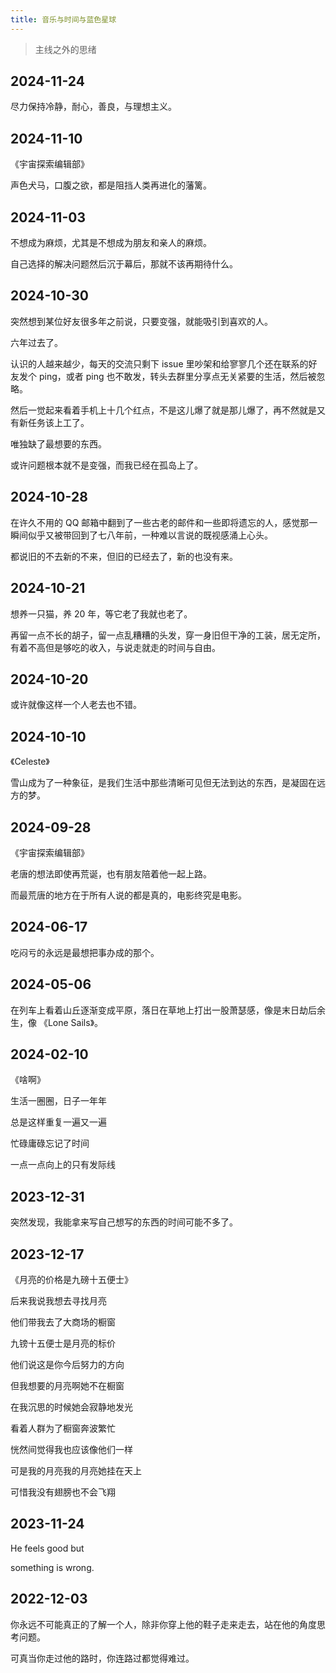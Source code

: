 ```yaml
---
title: 音乐与时间与蓝色星球
---
```


> 主线之外的思绪

## 2024-11-24

尽力保持冷静，耐心，善良，与理想主义。

## 2024-11-10

《宇宙探索编辑部》

声色犬马，口腹之欲，都是阻挡人类再进化的藩篱。

## 2024-11-03

不想成为麻烦，尤其是不想成为朋友和亲人的麻烦。

自己选择的解决问题然后沉于幕后，那就不该再期待什么。

## 2024-10-30

突然想到某位好友很多年之前说，只要变强，就能吸引到喜欢的人。

六年过去了。

认识的人越来越少，每天的交流只剩下 issue 里吵架和给寥寥几个还在联系的好友发个 ping，或者 ping 也不敢发，转头去群里分享点无关紧要的生活，然后被忽略。

然后一觉起来看着手机上十几个红点，不是这儿爆了就是那儿爆了，再不然就是又有新任务该上工了。

唯独缺了最想要的东西。

或许问题根本就不是变强，而我已经在孤岛上了。

## 2024-10-28

在许久不用的 QQ 邮箱中翻到了一些古老的邮件和一些即将遗忘的人，感觉那一瞬间似乎又被带回到了七八年前，一种难以言说的既视感涌上心头。

都说旧的不去新的不来，但旧的已经去了，新的也没有来。

## 2024-10-21

想养一只猫，养 20 年，等它老了我就也老了。

再留一点不长的胡子，留一点乱糟糟的头发，穿一身旧但干净的工装，居无定所，有着不高但是够吃的收入，与说走就走的时间与自由。

## 2024-10-20

或许就像这样一个人老去也不错。

## 2024-10-10

《Celeste》

雪山成为了一种象征，是我们生活中那些清晰可见但无法到达的东西，是凝固在远方的梦。

## 2024-09-28

《宇宙探索编辑部》

老唐的想法即使再荒诞，也有朋友陪着他一起上路。

而最荒唐的地方在于所有人说的都是真的，电影终究是电影。

## 2024-06-17

吃闷亏的永远是最想把事办成的那个。

## 2024-05-06

在列车上看着山丘逐渐变成平原，落日在草地上打出一股萧瑟感，像是末日劫后余生，像 《Lone Sails》。

## 2024-02-10

《啥啊》

生活一圈圈，日子一年年

总是这样重复一遍又一遍

忙碌庸碌忘记了时间

一点一点向上的只有发际线

## 2023-12-31

突然发现，我能拿来写自己想写的东西的时间可能不多了。

## 2023-12-17

《月亮的价格是九磅十五便士》

后来我说我想去寻找月亮

他们带我去了大商场的橱窗

九镑十五便士是月亮的标价

他们说这是你今后努力的方向

但我想要的月亮啊她不在橱窗

在我沉思的时候她会寂静地发光

看着人群为了橱窗奔波繁忙

恍然间觉得我也应该像他们一样

可是我的月亮我的月亮她挂在天上

可惜我没有翅膀也不会飞翔

## 2023-11-24

He feels good but

something is wrong.

## 2022-12-03

你永远不可能真正的了解一个人，除非你穿上他的鞋子走来走去，站在他的角度思考问题。

可真当你走过他的路时，你连路过都觉得难过。

